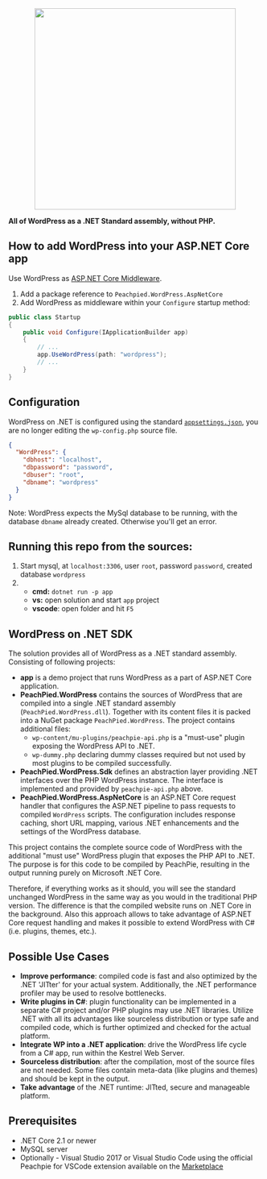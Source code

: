 <img src="https://upload.wikimedia.org/wikipedia/commons/thumb/2/20/WordPress_logo.svg/2000px-WordPress_logo.svg.png" width="400" style="display: block;margin-left: auto;margin-right: auto;"/>

**All of WordPress as a .NET Standard assembly, without PHP.**

## How to add WordPress into your ASP.NET Core app

Use WordPress as [ASP.NET Core Middleware](https://docs.microsoft.com/en-us/aspnet/core/fundamentals/middleware/?view=aspnetcore-2.2).

1. Add a package reference to `Peachpied.WordPress.AspNetCore`
2. Add WordPress as middleware within your `Configure` startup method:

```C#
public class Startup
{
    public void Configure(IApplicationBuilder app)
    {
        // ...
        app.UseWordPress(path: "wordpress");
        // ...
    }
}
```

## Configuration

WordPress on .NET is configured using the standard [`appsettings.json`](https://docs.microsoft.com/en-us/aspnet/core/fundamentals/configuration/?view=aspnetcore-2.2), you are no longer editing the `wp-config.php` source file.

```json
{
  "WordPress": {
    "dbhost": "localhost",
    "dbpassword": "password",
    "dbuser": "root",
    "dbname": "wordpress"
  }
}
```

Note: WordPress expects the MySql database to be running, with the database `dbname` already created. Otherwise you'll get an error.

## Running this repo from the sources:

1. Start mysql, at `localhost:3306`, user `root`, password `password`, created database `wordpress`
2.
    - **cmd:** `dotnet run -p app`
    - **vs:** open solution and start `app` project
    - **vscode**: open folder and hit `F5`


## WordPress on .NET SDK

The solution provides all of WordPress as a .NET standard assembly. Consisting of following projects:

- **app** is a demo project that runs WordPress as a part of ASP.NET Core application.
- **PeachPied.WordPress** contains the sources of WordPress that are compiled into a single .NET standard assembly (`PeachPied.WordPress.dll`). Together with its content files it is packed into a NuGet package `PeachPied.WordPress`. The project contains additional files:
  - `wp-content/mu-plugins/peachpie-api.php` is a "must-use" plugin exposing the WordPress API to .NET.
  - `wp-dummy.php` declaring dummy classes required but not used by most plugins to be compiled successfully.
- **PeachPied.WordPress.Sdk** defines an abstraction layer providing .NET interfaces over the PHP WordPress instance. The interface is implemented and provided by `peachpie-api.php` above.
- **PeachPied.WordPress.AspNetCore** is an ASP.NET Core request handler that configures the ASP.NET pipeline to pass requests to compiled `WordPress` scripts. The configuration includes response caching, short URL mapping, various .NET enhancements and the settings of the WordPress database.

This project contains the complete source code of WordPress with the additional "must use" WordPress plugin that exposes the PHP API to .NET. The purpose is for this code to be compiled by PeachPie, resulting in the output running purely on Microsoft .NET Core. 

Therefore, if everything works as it should, you will see the standard unchanged WordPress in the same way as you would in the traditional PHP version. The difference is that the compiled website runs on .NET Core in the background. Also this approach allows to take advantage of ASP.NET Core request handling and makes it possible to extend WordPress with C# (i.e. plugins, themes, etc.).

## Possible Use Cases

- **Improve performance**: compiled code is fast and also optimized by the .NET 'JITter' for your actual system. Additionally, the .NET performance profiler may be used to resolve bottlenecks.
- **Write plugins in C#**: plugin functionality can be implemented in a separate C# project and/or PHP plugins may use .NET libraries. Utilize .NET with all its advantages like sourceless distribution or type safe and compiled code, which is further optimized and checked for the actual platform.
- **Integrate WP into a .NET application**: drive the WordPress life cycle from a C# app, run within the Kestrel Web Server.
- **Sourceless distribution**: after the compilation, most of the source files are not needed. Some files contain meta-data (like plugins and themes) and should be kept in the output.
- **Take advantage** of the .NET runtime: JITted, secure and manageable platform.

## Prerequisites

- .NET Core 2.1 or newer
- MySQL server
- Optionally - Visual Studio 2017 or Visual Studio Code using the official Peachpie for VSCode extension available on the [Marketplace](https://marketplace.visualstudio.com/items?itemName=iolevel.peachpie-vscode)
